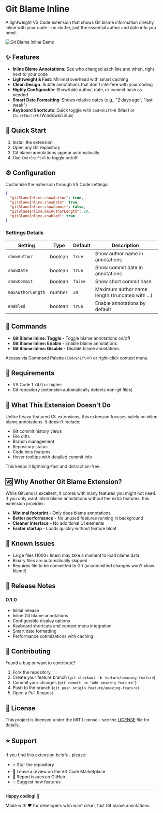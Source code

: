 # Git Blame Inline

A lightweight VS Code extension that shows Git blame information directly inline with your code - no clutter, just the essential author and date info you need.

![Git Blame Inline Demo](https://via.placeholder.com/800x400/1e1e1e/ffffff?text=Demo+Screenshot+Here)

## ✨ Features

- **Inline Blame Annotations**: See who changed each line and when, right next to your code
- **Lightweight & Fast**: Minimal overhead with smart caching
- **Clean Design**: Subtle annotations that don't interfere with your coding
- **Highly Configurable**: Show/hide author, date, or commit hash as needed
- **Smart Date Formatting**: Shows relative dates (e.g., "2 days ago", "last week")
- **Keyboard Shortcuts**: Quick toggle with `Cmd+Shift+B` (Mac) or `Ctrl+Shift+B` (Windows/Linux)

## 🚀 Quick Start

1. Install the extension
2. Open any Git repository
3. Git blame annotations appear automatically
4. Use `Cmd+Shift+B` to toggle on/off

## ⚙️ Configuration

Customize the extension through VS Code settings:

```json
{
  "gitBlameInline.showAuthor": true,
  "gitBlameInline.showDate": true,
  "gitBlameInline.showCommit": false,
  "gitBlameInline.maxAuthorLength": 20,
  "gitBlameInline.enabled": true
}
```

### Settings Details

| Setting | Type | Default | Description |
|---------|------|---------|-------------|
| `showAuthor` | boolean | `true` | Show author name in annotations |
| `showDate` | boolean | `true` | Show commit date in annotations |
| `showCommit` | boolean | `false` | Show short commit hash |
| `maxAuthorLength` | number | `20` | Maximum author name length (truncated with ...) |
| `enabled` | boolean | `true` | Enable annotations by default |

## 🎯 Commands

- **Git Blame Inline: Toggle** - Toggle blame annotations on/off
- **Git Blame Inline: Enable** - Enable blame annotations
- **Git Blame Inline: Disable** - Disable blame annotations

Access via Command Palette (`Cmd+Shift+P`) or right-click context menu.

## 🔧 Requirements

- VS Code 1.74.0 or higher
- Git repository (extension automatically detects non-git files)

## 🚫 What This Extension Doesn't Do

Unlike heavy-featured Git extensions, this extension focuses solely on inline blame annotations. It doesn't include:
- Git commit history views
- File diffs
- Branch management
- Repository status
- Code lens features
- Hover tooltips with detailed commit info

This keeps it lightning-fast and distraction-free.

## 🆚 Why Another Git Blame Extension?

While GitLens is excellent, it comes with many features you might not need. If you only want inline blame annotations without the extra features, this extension provides:

- **Minimal footprint** - Only does blame annotations
- **Better performance** - No unused features running in background
- **Cleaner interface** - No additional UI elements
- **Faster startup** - Loads quickly without feature bloat

## 🐛 Known Issues

- Large files (1000+ lines) may take a moment to load blame data
- Binary files are automatically skipped
- Requires file to be committed to Git (uncommitted changes won't show blame)

## 📝 Release Notes

### 0.1.0
- Initial release
- Inline Git blame annotations
- Configurable display options
- Keyboard shortcuts and context menu integration
- Smart date formatting
- Performance optimizations with caching

## 🤝 Contributing

Found a bug or want to contribute?

1. Fork the repository
2. Create your feature branch (`git checkout -b feature/amazing-feature`)
3. Commit your changes (`git commit -m 'Add amazing feature'`)
4. Push to the branch (`git push origin feature/amazing-feature`)
5. Open a Pull Request

## 📄 License

This project is licensed under the MIT License - see the [LICENSE](LICENSE) file for details.

## ⭐ Support

If you find this extension helpful, please:
- ⭐ Star the repository
- 📝 Leave a review on the VS Code Marketplace
- 🐛 Report issues on GitHub
- 💡 Suggest new features

---

**Happy coding!** 🚀

Made with ❤️ for developers who want clean, fast Git blame annotations.
